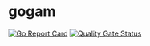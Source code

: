 # gogam
[![Go Report Card](https://goreportcard.com/badge/github.com/Kaibling/gogam)](https://goreportcard.com/report/github.com/Kaibling/gogam)
[![Quality Gate Status](https://sonarcloud.io/api/project_badges/measure?project=Kaibling_gogam&metric=alert_status)](https://sonarcloud.io/dashboard?id=Kaibling_gogam)
